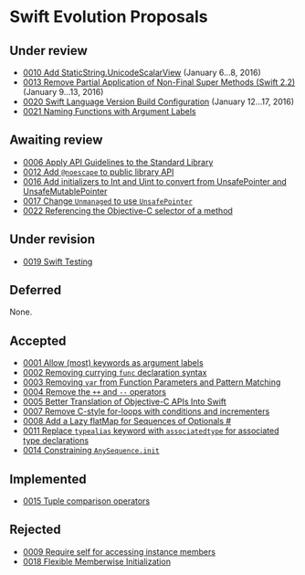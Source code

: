 # Swift Evolution Proposals

## Under review

* [0010 Add StaticString.UnicodeScalarView](0010-add-staticstring-unicodescalarview.md) (January 6...8, 2016)
* [0013 Remove Partial Application of Non-Final Super Methods (Swift 2.2)](0013-remove-partial-application-super.md) (January 9...13, 2016)
* [0020 Swift Language Version Build Configuration](0020-if-swift-version.md) (January 12...17, 2016)
* [0021 Naming Functions with Argument Labels](0021-generalized-naming.md)

## Awaiting review

* [0006 Apply API Guidelines to the Standard Library](0006-apply-api-guidelines-to-the-standard-library.md)
* [0012 Add `@noescape` to public library API](0012-add-noescape-to-public-library-api.md)
* [0016 Add initializers to Int and Uint to convert from UnsafePointer and UnsafeMutablePointer](0016-initializers-for-converting-unsafe-pointers-to-ints.md)
* [0017 Change `Unmanaged` to use `UnsafePointer`](0017-convert-unmanaged-to-use-unsafepointer.md)
* [0022 Referencing the Objective-C selector of a method](0022-objc-selectors.md)

## Under revision

* [0019 Swift Testing](0019-package-manager-testing.md)

## Deferred

None.

## Accepted

* [0001 Allow (most) keywords as argument labels](0001-keywords-as-argument-labels.md)
* [0002 Removing currying `func` declaration syntax](0002-remove-currying.md)
* [0003 Removing `var` from Function Parameters and Pattern Matching](0003-remove-var-parameters-patterns.md)
* [0004 Remove the `++` and `--` operators](0004-remove-pre-post-inc-decrement.md)
* [0005 Better Translation of Objective-C APIs Into Swift](0005-objective-c-name-translation.md)
* [0007 Remove C-style for-loops with conditions and incrementers](0007-remove-c-style-for-loops.md)
* [0008 Add a Lazy flatMap for Sequences of Optionals #](0008-lazy-flatmap-for-optionals.md)
* [0011 Replace `typealias` keyword with `associatedtype` for associated type declarations](0011-replace-typealias-associated.md)
* [0014 Constraining `AnySequence.init`](0014-constrained-AnySequence.md)

## Implemented

* [0015 Tuple comparison operators](0015-tuple-comparison-operators.md)

## Rejected

* [0009 Require self for accessing instance members](0009-require-self-for-accessing-instance-members.md)
* [0018 Flexible Memberwise Initialization](0018-flexible-memberwise-initialization.md)
